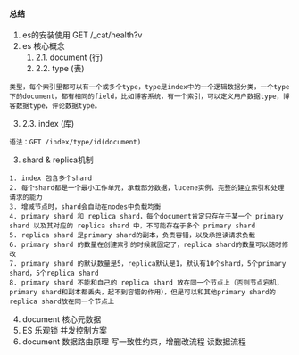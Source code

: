 #### 总结
1. es的安装使用
   GET /_cat/health?v
2. es 核心概念
   1) 2.1. document (行)
   2) 2.2. type  (表)
  ````
  类型，每个索引里都可以有一个或多个type，type是index中的一个逻辑数据分类，一个type下的document，都有相同的field，比如博客系统，有一个索引，可以定义用户数据type，博客数据type，评论数据type。
  ````
   3) 2.3. index (库)

````
语法：GET /index/type/id(document)
````
3. shard & replica机制
````
1. index 包含多个shard
2. 每个shard都是一个最小工作单元，承载部分数据，lucene实例，完整的建立索引和处理请求的能力
3. 增减节点时，shard会自动在nodes中负载均衡
4. primary shard 和 replica shard，每个document肯定只存在于某一个 primary shard 以及其对应的 replica shard 中，不可能存在于多个 primary shard
5. replica shard 是primary shard的副本，负责容错，以及承担读请求负载
6. primary shard 的数量在创建索引的时候就固定了，replica shard的数量可以随时修改
7. primary shard 的默认数量是5，replica默认是1，默认有10个shard，5个primary shard，5个replica shard
8. primary shard 不能和自己的 replica shard 放在同一个节点上（否则节点宕机，primary shard和副本都丢失，起不到容错的作用），但是可以和其他primary shard的replica shard放在同一个节点上

````
4. document 核心元数据
5. ES 乐观锁 并发控制方案
6. document 数据路由原理 写一致性约束，增删改流程 读数据流程



